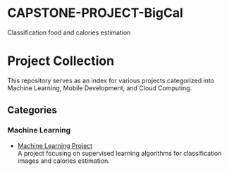 # CAPSTONE-PROJECT-BigCal
Classification food and calories estimation

# Project Collection

This repository serves as an index for various projects categorized into Machine Learning, Mobile Development, and Cloud Computing.

## Categories

### Machine Learning
  - [Machine Learning Project](https://github.com/andinelinggap/ML-CAPSTONE-BigCal.git)  
    A project focusing on supervised learning algorithms for classification images and calories estimation.
